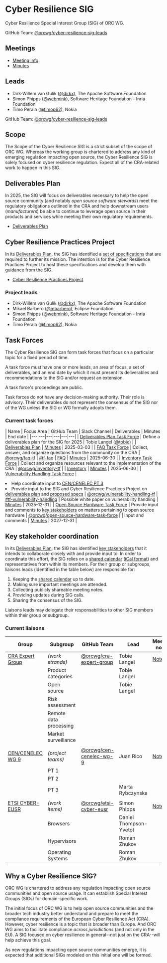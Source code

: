 # Cyber Resilience SIG

Cyber Resilience Special Interest Group (SIG) of ORC WG.

GitHub Team: [@orcwg/cyber-resilience-sig-leads](https://github.com/orgs/orcwg/teams/cyber-resilience-sig)

## Meetings

* [Meeting info](../MEETINGS.md)
* [Minutes](./minutes/)

## Leads

* Dirk-Willem van Gulik ([@dirkx][]), The Apache Software Foundation
* Simon Phipps ([@webmink][]), Software Heritage Foundation - Inria Foundation
* Timo Perala ([@timop62][]), Nokia

GitHub Team: [@orcwg/cyber-resilience-sig-leads](https://github.com/orgs/orcwg/teams/cyber-resilience-sig-leads)

## Scope

The Scope of the Cyber Resilience SIG is a strict subset of the scope of ORC WG. Whereas the working group is chartered to address any kind of emerging regulation impacting open source, the Cyber Resilience SIG is solely focused on cyber resilience regulation. Expect all of the CRA-related work to happen in this SIG.

<a name="deliverable-plan"></a>
## Deliverables Plan

In 2025, the SIG will focus on deliverables necessary to help the open source community (and notably _open source software stewards_) meet the regulatory obligations outlined in the CRA and help downstream users (_manufacturers_) be able to continue to leverage open source in their products and services while meeting their own regulatory requirements.

* [Deliverables Plan](./deliverables.md)

## Cyber Resilience Practices Project

In its [Deliverables Plan](./deliverables.md), the SIG has identified a [set of specifications](./deliverables.md#4-specifications) that are required to further its mission. The intention is for the Cyber Resilience Practices Project to host these specifications and develop them with guidance from the SIG.

* [Cyber Resilience Practices Project](https://projects.eclipse.org/projects/technology.crp)

### Project leads

* Dirk-Willem van Gulik ([@dirkx][]), The Apache Software Foundation
* Mikael Barbero ([@mbarbero][]), Eclipse Foundation
* Simon Phipps ([@webmink][]), Software Heritage Foundation - Inria Foundation
* Timo Perala ([@timop62][]), Nokia

## Task Forces

The Cyber Resilience SIG can form task forces that focus on a particular topic for a fixed period of time.

A task force must have one or more leads, an area of focus, a set of deliverables, and an end date by which it must present its deliverables and recommendations to the SIG and/or request an extension.

A task force's proceedings are public.

Task forces do not have any decision-making authority. Their role is advisory. Their deliverables do not represent the consensus of the SIG nor of the WG unless the SIG or WG formally adopts them.

### Current task forces

| Name | Focus Area | GitHub Team | Slack Channel | Deliverables | Minutes | End date | 
|---|---|---|---|---|---|
| <a href="#deliverables-plan-tf" name="deliverables-plan-tf">Deliverables Plan Task Force</a> | Define a deliverables plan for the SIG for 2025 | Tobie Langel ([@tobie](https://github.com/tobie)) | | [Deliverables Plan](./deliverables.md) | [Minutes](./minutes/deliverables-plan-task-force) | 2025-03-03 |
| <a href="#faq-tf" name="faq-tf">FAQ Task Force</a> | Collect, answer, and organize questions from the community on the CRA | [@orcwg/faq-tf](https://github.com/orgs/orcwg/teams/faq-tf) | [#tf-faq](https://app.slack.com/client/T083EEQCLCC/C08M5H2BQV8) | [FAQ](https://github.com/orcwg/cra-hub/blob/main/faq.md) | [Minutes](./minutes/faq-task-force) | 2025-06-30 |
| <a href="#inventory-tf" name="inventory-tf">Inventory Task Force</a> | Collect and organize resources relevant to the implementation of the CRA | [@orcwg/inventory-tf](https://github.com/orgs/orcwg/teams/inventory-tf) | | [Inventory](https://github.com/orcwg/cra-hub/blob/main/inventory.md) | [Minutes](./minutes/inventory-task-force) | 2025-06-30 |
| <a href="#vulnerability-handling-tf" name="vulnerability-handling-tf">Vulnerability Handling Task Force</a> | <li>Help coordinate input to [CEN/CENELEC PT 3](#cen-cenelec-wg-9)<li>Provide input to the SIG and Cyber Resilience Practices Project on [deliverables plan](./deliverables.md) and [proposed specs](./deliverables.md#4-specifications) | [@orcwg/vulnerability-handling-tf](https://github.com/orgs/orcwg/teams/vulnerability-handling-tf) | [#tf-vulnerability-handling](https://app.slack.com/client/T083EEQCLCC/C0926JH5Y8M) | Possible white paper on vulnerability handling | [Minutes](./minutes/vulnerability-handling-task-force) | 2025-12-31 |
| <a href="#open-source-hardware-tf" name="open-source-hardware-tf">Open Source Hardware Task Force</a> | Provide input and comments to [key stakeholders](#key-stakeholder-coordination) on matters pertaining to open source hardware | [@orcwg/open-source-hardware-task-force](https://github.com/orgs/orcwg/teams/open-source-hardware-tf) | | Input and comments | [Minutes](./minutes/open-source-hardware-tf) | 2027-12-31 |


## Key stakeholder coordination

In its [Deliverables Plan](./deliverables.md), the SIG has identified [key stakeholders](./deliverables.md#key-stakeholders) that it intends to collaborate closely with and provide input to. In order to coordinate this effort, the SIG relies on a [shared calendar][coord calendar] ([iCal format][coord ical]) and representatives from within its members. For their group or subgroups, liaisons leads (identified in the table below) are responsible for:

1. Keeping the [shared calendar][coord calendar] up to date.
2. Making sure important meetings are attended.
3. Collecting publicly shareable meeting notes.
4. Providing updates during SIG calls.
5. Sharing the consensus of the SIG.

Liaisons leads may delegate their responsabilities to other SIG members within their group or subgroup.

### Current liaisons

| Group | Subgroup | GitHub Team | Lead | Meeting notes |
|---|---|---|---|---|
| <a href="#cra-expert-group" name="cra-expert-group">CRA Expert Group</a> | _(work strands)_ | [@orcwg/cra-expert-group](https://github.com/orgs/orcwg/teams/cra-expert-group) | Tobie Langel | [Notes](./coordination/cra-expert-group/) |
|  | Product categories     |  | Tobie Langel |  |
|  | Open source            |  | Tobie Langel |  |
|  | Risk assessment        |  |              |  |
|  | Remote data processing |  |              |  |
|  | Market surveillance    |  |              |  |
||
| <a href="#cen-cenelec-wg-9" name="cen-cenelec-wg-9">CEN/CENELEC WG 9</a> | _(project teams)_  | [@orcwg/cen-cenelec-wg-9](https://github.com/orgs/orcwg/teams/cen-cenelec-wg-9) | Juan Rico | [Notes](./coordination/cen-cenelec-wg-9/) |
|  | PT 1 |  |  |  |
|  | PT 2 |  |  |  |
|  | PT 3 |  | Marta Rybczynska |  |
||
| <a href="#etsi-cyber-eusr" name="etsi-cyber-eusr">ETSI CYBER-EUSR</a> | _(work items)_ | [@orcwg/etsi-cyber-eusr](https://github.com/orgs/orcwg/teams/etsi-cyber-eusr) | Simon Phipps | [Notes](./coordination/etsi-cyber-eusr/) |
|  | Browsers          |  | Daniel Thompson-Yvetot |  |
|  | Hypervisors       |  | Roman Zhukov |  |
|  | Operating Systems |  | Roman Zhukov |  |

## Why a Cyber Resilience SIG?

ORC WG is chartered to address any regulation impacting open source communities and open source usage. It can establish Special Interest Groups (SIGs) for domain-specific work. 

The initial focus of ORC WG is to help open source communities and the broader tech industry better understand and prepare to meet the compliance requirements of the European Cyber Resilience Act (CRA). However, cyber resilience is a topic that is broader than Europe. And ORC WG aims to facilitate compliance _across jurisdictions_ (and not only in the EU). A SIG focused on cyber resilience in general--not just on the CRA--will help achieve this goal.

As new regulations impacting open source communities emerge, it is expected that additional SIGs modeled on this initial one will be formed.

[@dirkx]: https://github.com/dirkx
[@timop62]: https://github.com/timop62
[@mbarbero]: https://github.com/mbarbero
[@webmink]: https://github.com/webmink

[coord calendar]: https://calendar.google.com/calendar/embed?src=c_5c658735d0e74ce8caf97a1d06efd2ed01dbfc47ca6abbf6d13c90b48dd9e744%40group.calendar.google.com 
[coord ical]: https://calendar.google.com/calendar/ical/c_5c658735d0e74ce8caf97a1d06efd2ed01dbfc47ca6abbf6d13c90b48dd9e744%40group.calendar.google.com/public/basic.ics
